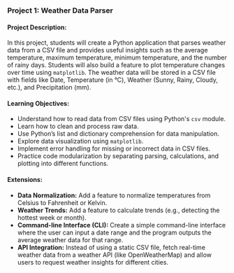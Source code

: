 ### Project 1: **Weather Data Parser**

#### Project Description:
In this project, students will create a Python application that parses weather data from a CSV file and provides useful insights such as the average temperature, maximum temperature, minimum temperature, and the number of rainy days. Students will also build a feature to plot temperature changes over time using `matplotlib`. The weather data will be stored in a CSV file with fields like Date, Temperature (in °C), Weather (Sunny, Rainy, Cloudy, etc.), and Precipitation (mm).

#### Learning Objectives:
- Understand how to read data from CSV files using Python's `csv` module.
- Learn how to clean and process raw data.
- Use Python’s list and dictionary comprehension for data manipulation.
- Explore data visualization using `matplotlib`.
- Implement error handling for missing or incorrect data in CSV files.
- Practice code modularization by separating parsing, calculations, and plotting into different functions.

#### Extensions:
- **Data Normalization:** Add a feature to normalize temperatures from Celsius to Fahrenheit or Kelvin.
- **Weather Trends:** Add a feature to calculate trends (e.g., detecting the hottest week or month).
- **Command-line Interface (CLI):** Create a simple command-line interface where the user can input a date range and the program outputs the average weather data for that range.
- **API Integration:** Instead of using a static CSV file, fetch real-time weather data from a weather API (like OpenWeatherMap) and allow users to request weather insights for different cities.
